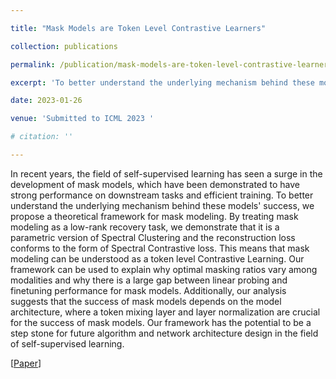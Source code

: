 ```yaml
---

title: "Mask Models are Token Level Contrastive Learners"

collection: publications

permalink: /publication/mask-models-are-token-level-contrastive-learners

excerpt: 'To better understand the underlying mechanism behind these models' success, I proposed a theoretical framework for mask modeling. By treating mask modeling as a low-rank recovery task, we demonstrate that it is a parametric version of Spectral Clustering and the reconstruction loss conforms to the form of Spectral Contrastive loss.'

date: 2023-01-26

venue: 'Submitted to ICML 2023 '

# citation: ''

---
```


In recent years, the field of self-supervised learning has seen a surge in the development of mask models, which have been demonstrated to have strong performance on downstream tasks and efficient training. To better understand the underlying mechanism behind these models' success, we propose a theoretical framework for mask modeling. By treating mask modeling as a low-rank recovery task, we demonstrate that it is a parametric version of Spectral Clustering and the reconstruction loss conforms to the form of Spectral Contrastive loss. This means that mask modeling can be understood as a token level Contrastive Learning. Our framework can be used to explain why optimal masking ratios vary among modalities and why there is a large gap between linear probing and finetuning performance for mask models. Additionally, our analysis suggests that the success of mask models depends on the model architecture, where a token mixing layer and layer normalization are crucial for the success of mask models. Our framework has the potential to be a step stone for future algorithm and network architecture design in the field of self-supervised learning.



[[Paper](https://zxp46.github.io/files/paper_mask_model_explained.pdf)]

